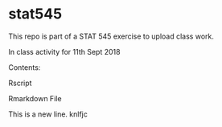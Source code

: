# stat545
This repo is part of a STAT 545 exercise to upload class work.

In class activity for 11th Sept 2018

Contents:

Rscript

Rmarkdown File


This is a new line.
knlfjc
